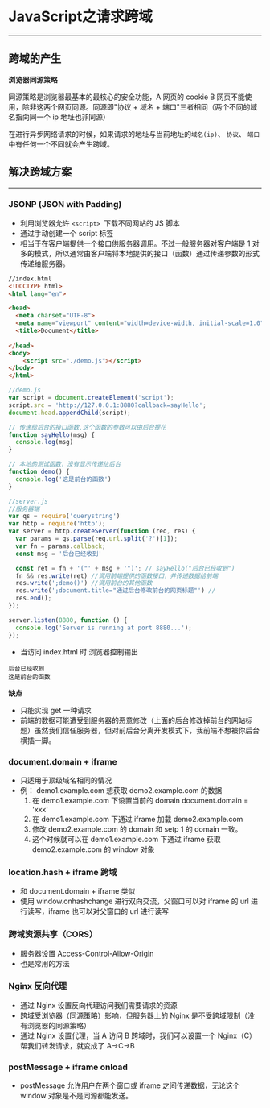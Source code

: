 # JavaScript之请求跨域

---

## 跨域的产生

**浏览器同源策略**

同源策略是浏览器最基本的最核心的安全功能，A 网页的 cookie B 网页不能使用，除非这两个网页同源。同源即"协议 + 域名 + 端口"三者相同（两个不同的域名指向同一个 ip 地址也非同源）

在进行异步网络请求的时候，如果请求的地址与当前地址的`域名(ip)`、 `协议`、 `端口`中有任何一个不同就会产生跨域。

## 解决跨域方案

---

### JSONP (JSON with Padding)

* 利用浏览器允许 `<script> `下载不同网站的 JS 脚本
* 通过手动创建一个 script 标签
* 相当于在客户端提供一个接口供服务器调用。不过一般服务器对客户端是 1 对多的模式，所以通常由客户端将本地提供的接口（函数）通过传递参数的形式传递给服务器。

```html
//index.html
<!DOCTYPE html>
<html lang="en">

<head>
  <meta charset="UTF-8">
  <meta name="viewport" content="width=device-width, initial-scale=1.0">
  <title>Document</title>
  
</head>
<body>
    <script src="./demo.js"></script>
</body>
</html>
```

```js
//demo.js
var script = document.createElement('script');
script.src = 'http://127.0.0.1:8880?callback=sayHello';
document.head.appendChild(script);

// 传递给后台的接口函数,这个函数的参数可以由后台提花
function sayHello(msg) {
  console.log(msg)
}

// 本地的测试函数，没有显示传递给后台
function demo() {
  console.log('这是前台的函数')
}
```

```js
//server.js
//服务器端
var qs = require('querystring')
var http = require('http');
var server = http.createServer(function (req, res) {
  var params = qs.parse(req.url.split('?')[1]);
  var fn = params.callback;
  const msg = '后台已经收到'

  const ret = fn + '("' + msg + '")'; // sayHello("后台已经收到")
  fn && res.write(ret) //调用前端提供的函数接口，并传递数据给前端
  res.write(';demo()') //调用前台的其他函数
  res.write(';document.title="通过后台修改前台的网页标题"') //
  res.end();
});

server.listen(8880, function () {
  console.log('Server is running at port 8880...');
});
```

* 当访问 index.html 时 浏览器控制输出

```
后台已经收到
这是前台的函数
```

**缺点**

* 只能实现 get 一种请求
* 前端的数据可能遭受到服务器的恶意修改（上面的后台修改掉前台的网站标题）虽然我们信任服务器，但对前后台分离开发模式下，我前端不想被你后台横插一脚。

### document.domain + iframe

* 只适用于顶级域名相同的情况
* 例： demo1.example.com  想获取 demo2.example.com 的数据 
  1. 在 demo1.example.com 下设置当前的 domain document.domain = 'xxx'
  2. 在 demo1.example.com 下通过 iframe 加载 demo2.example.com
  3. 修改 demo2.example.com 的 domain 和 setp 1 的 domain 一致。
  4. 这个时候就可以在 demo1.example.com 下通过 iframe 获取 demo2.example.com 的 window 对象

### location.hash + iframe 跨域

* 和 document.domain + iframe 类似
* 使用 window.onhashchange 进行双向交流，父窗口可以对 iframe 的 url 进行读写，iframe 也可以对父窗口的 url 进行读写

### 跨域资源共享（CORS）

* 服务器设置 Access-Control-Allow-Origin
* 也是常用的方法

### Nginx 反向代理

* 通过 Nginx 设置反向代理访问我们需要请求的资源
* 跨域受浏览器（同源策略）影响，但服务器上的 Nginx 是不受跨域限制（没有浏览器的同源策略）
* 通过 Nginx 设置代理，当 A 访问 B 跨域时，我们可以设置一个 Nginx（C）帮我们转发请求，就变成了 A->C->B

### postMessage + iframe onload

* postMessage 允许用户在两个窗口或 iframe 之间传递数据，无论这个 window 对象是不是同源都能发送。